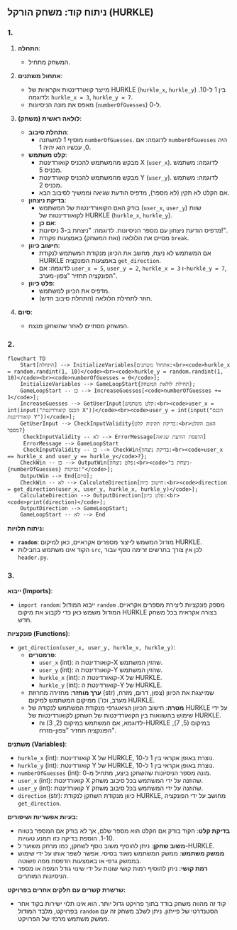## ניתוח קוד: משחק הורקל (HURKLE)

### 1. <algorithm>

1. **התחלה**:
   -  המשחק מתחיל.

2. **אתחול משתנים**:
   -  מייצר קואורדינטות אקראיות של HURKLE (`hurkle_x`, `hurkle_y`) בין 1 ל-10. לדוגמה: `hurkle_x = 3`, `hurkle_y = 7`.
   -  מאפס את מונה הניסיונות (`numberOfGuesses`) ל-0.

3. **לולאה ראשית (משחק)**:
    - **התחלת סיבוב**:
      -  מוסיף 1 למשתנה `numberOfGuesses`. לדוגמה: אם `numberOfGuesses` היה 0, עכשיו הוא יהיה 1.
    - **קלט משתמש**:
        -  מבקש מהמשתמש להכניס קואורדינטת X (`user_x`). לדוגמה: משתמש מכניס 5.
        -  מבקש מהמשתמש להכניס קואורדינטת Y (`user_y`). לדוגמה: משתמש מכניס 2.
        -  אם הקלט לא תקין (לא מספר), מדפיס הודעת שגיאה וממשיך לסיבוב הבא.
    - **בדיקת ניצחון**:
      -  בודק האם הקואורדינטות של המשתמש (`user_x`, `user_y`) שוות לקואורדינטות של HURKLE (`hurkle_x`, `hurkle_y`).
      -  **אם כן**:
        -  מדפיס הודעת ניצחון עם מספר הניסיונות. לדוגמה: "ניצחת ב-3 ניסיונות!".
        -  מסיים את הלולאה (ואת המשחק) באמצעות פקודת `break`.
    - **חישוב כיוון**:
      -  אם המשתמש לא ניצח, מחשב את הכיוון מנקודת המשתמש לנקודת HURKLE באמצעות הפונקציה `get_direction`.
      -  לדוגמה: אם `user_x = 5`, `user_y = 2`, `hurkle_x = 3` ו-`hurkle_y = 7`, הפונקציה תחזיר "צפון-מערב".
    - **פלט כיוון**:
      -  מדפיס את הכיוון למשתמש.
      -  חוזר לתחילת הלולאה (התחלת סיבוב חדש).

4. **סיום**:
   -  המשחק מסתיים לאחר שהשחקן מנצח.

### 2. <mermaid>

```mermaid
flowchart TD
    Start[התחלה] --> InitializeVariables[אתחול משתנים:<br><code>hurkle_x = random.randint(1, 10)</code><br><code>hurkle_y = random.randint(1, 10)</code><br><code>numberOfGuesses = 0</code>];
    InitializeVariables --> GameLoopStart{תחילת לולאת המשחק};
    GameLoopStart -- כן --> IncreaseGuesses[<code>numberOfGuesses += 1</code>];
    IncreaseGuesses --> GetUserInput[קלט משתמש:<br><code>user_x = int(input("הכנס קואורדינטת X"))</code><br><code>user_y = int(input("הכנס קואורדינטת Y"))</code>];
    GetUserInput --> CheckInputValidity{בדיקת תקינות קלט:<br>האם הקלט מספר?}
     CheckInputValidity -- לא --> ErrorMessage[הדפסת הודעת שגיאה]
     ErrorMessage --> GameLoopStart
     CheckInputValidity -- כן --> CheckWin{בדיקת ניצחון:<br><code>user_x == hurkle_x and user_y == hurkle_y</code>?};
    CheckWin -- כן --> OutputWin[פלט ניצחון:<br><code>"ניצחת ב-{numberOfGuesses} נסיונות!"</code>];
    OutputWin --> End[סיום];
    CheckWin -- לא --> CalculateDirection[חישוב כיוון:<br><code>direction = get_direction(user_x, user_y, hurkle_x, hurkle_y)</code>];
    CalculateDirection --> OutputDirection[פלט כיוון:<br><code>print(direction)</code>];
    OutputDirection --> GameLoopStart;
    GameLoopStart -- לא --> End
```

**ניתוח תלויות:**

-   **`random`**: מודול המשמש לייצור מספרים אקראיים, כאן למיקום HURKLE.
-  הקוד אינו משתמש בחבילות `src`, לכן אין צורך בתרשים זרימה נוסף עבור `header.py`.

### 3. <explanation>

**ייבוא (Imports)**:
-   `import random`: ייבוא המודול `random` מספק פונקציות ליצירת מספרים אקראיים. המודול משמש כאן כדי לקבוע את מיקום HURKLE בצורה אקראית בכל משחק חדש.

**פונקציות (Functions)**:
-   `get_direction(user_x, user_y, hurkle_x, hurkle_y)`:
    -   **פרמטרים**:
        -   `user_x` (int): קואורדינטת ה-X שהזין המשתמש.
        -   `user_y` (int): קואורדינטת ה-Y שהזין המשתמש.
        -   `hurkle_x` (int): קואורדינטת ה-X של HURKLE.
        -   `hurkle_y` (int): קואורדינטת ה-Y של HURKLE.
    -   **ערך מוחזר**: מחזירה מחרוזת (str) שמייצגת את הכיוון (צפון, דרום, מזרח, מערב, וכו') ממיקום המשתמש למיקום HURKLE.
    -   **מטרה**: חישוב הכיוון הגיאוגרפי מנקודת המשתמש לנקודה של HURKLE על ידי שימוש בהשוואות בין הקואורדינטות של השחקן לקואורדינטות של HURKLE.
        - לדוגמא, אם המשתמש במיקום (2, 3) וה-HURKLE במיקום (5, 7), הפונקציה תחזיר "צפון-מזרח".

**משתנים (Variables)**:

-   `hurkle_x` (int): קואורדינטת X של HURKLE, נוצרת באופן אקראי בין 1 ל-10.
-   `hurkle_y` (int): קואורדינטת Y של HURKLE, נוצרת באופן אקראי בין 1 ל-10.
-   `numberOfGuesses` (int): מונה מספר הניסיונות שהשחקן ביצע, מתחיל מ-0.
-   `user_x` (int): קואורדינטת X שהוזנה על ידי המשתמש בכל סיבוב משחק.
-   `user_y` (int): קואורדינטת Y שהוזנה על ידי המשתמש בכל סיבוב משחק.
-   `direction` (str): כיוון מנקודת השחקן לנקודת HURKLE, מחושב על ידי הפונקציה `get_direction`.

**בעיות אפשריות ושיפורים:**

-   **בדיקת קלט**: הקוד בודק אם הקלט הוא מספר שלם, אך לא בודק אם המספר בטווח 1-10. הוספת בדיקה כזו תמנע טעויות.
-   **משוב שחקן**: ניתן להוסיף משוב נוסף לשחקן, כמו מרחק משוער ל-HURKLE.
-  **ממשק משתמש**: ממשק המשתמש מאוד בסיסי. אפשר לשפר אותו על ידי שימוש בממשק גרפי או באמצעות הדפסת מפה פשוטה.
-   **רמת קושי**: ניתן להוסיף רמות קושי שונות על ידי שינוי גודל המפה או מספר הניסיונות המותרים.

**שרשרת קשרים עם חלקים אחרים בפרויקט:**
- קוד זה מהווה משחק בודד בתוך פרויקט גדול יותר. הוא אינו תלוי ישירות בקוד אחר בפרויקט, מלבד המודול `random` הסטנדרטי של פייתון. ניתן לשלב משחק זה עם ממשק משתמש מרכזי של הפרויקט.